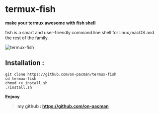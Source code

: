 # termux-fish
**make your termux awesome with fish shell**

fish is a smart and user-friendly command line
shell for linux,macOS and the rest of the family.

![termux-fish](https://user-images.githubusercontent.com/97858381/149796034-83efcade-b70c-48b3-9ccb-d9ad6bfb86fb.jpg)

## Installation :
```
git clone https://github.com/on-pacman/termux-fish
cd termux-fish
chmod +x install.sh
./install.sh

```


**Enjooy**
>**my github : https://github.com/on-pacman**

